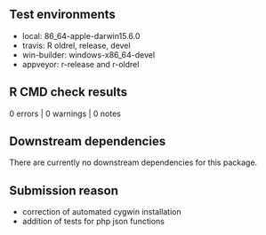 ## Test environments
* local: 86_64-apple-darwin15.6.0
* travis: R oldrel, release, devel
* win-builder: windows-x86_64-devel
* appveyor: r-release and r-oldrel

## R CMD check results
0 errors | 0 warnings | 0 notes

## Downstream dependencies
There are currently no downstream dependencies for this package.

## Submission reason
* correction of automated cygwin installation
* addition of tests for php json functions

